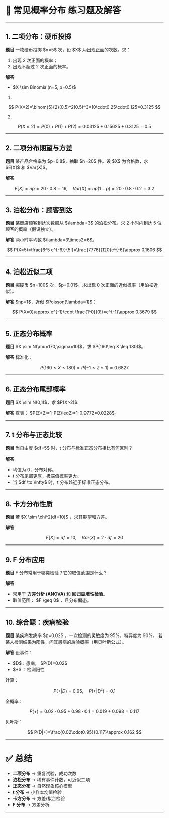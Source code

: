 
# 📘 常见概率分布 练习题及解答

---

## 1. 二项分布：硬币投掷

**题目**
一枚硬币投掷 \$n=5\$ 次，设 \$X\$ 为出现正面的次数。求：

1. 出现 2 次正面的概率；
2. 出现不超过 2 次正面的概率。

**解答**

* \$X \sim Binomial(n=5, p=0.5)\$

1.

$$
P(X=2)=\binom{5}{2}(0.5)^2(0.5)^3=10\cdot0.25\cdot0.125=0.3125
$$

2.

$$
P(X \leq 2)=P(0)+P(1)+P(2)=0.03125+0.15625+0.3125=0.5
$$

---

## 2. 二项分布期望与方差

**题目**
某产品合格率为 \$p=0.8\$，抽取 \$n=20\$ 件。设 \$X\$ 为合格数，求 \$E\[X]\$ 和 \$Var(X)\$。

**解答**

$$
E[X]=np=20\cdot0.8=16, \quad Var(X)=np(1-p)=20\cdot0.8\cdot0.2=3.2
$$

---

## 3. 泊松分布：顾客到达

**题目**
某商店顾客到达次数服从 \$\lambda=3\$ 的泊松分布。求 2 小时内到达 5 位顾客的概率（假设独立）。

**解答**
两小时平均数 \$\lambda=3\times2=6\$。

$$
P(X=5)=\frac{6^5 e^{-6}}{5!}=\frac{7776}{120}e^{-6}\approx 0.1606
$$

---

## 4. 泊松近似二项

**题目**
掷硬币 \$n=100\$ 次，\$p=0.01\$。求出现 0 次正面的近似概率（用泊松近似）。

**解答**
\$np=1\$，近似 \$Poisson(\lambda=1)\$：

$$
P(X=0)\approx e^{-1}\cdot \frac{1^0}{0!}=e^{-1}\approx 0.3679
$$

---

## 5. 正态分布概率

**题目**
\$X \sim N(\mu=170,\sigma=10)\$，求 \$P(160\leq X \leq 180)\$。

**解答**
标准化：

$$
P(160\leq X \leq 180)=P(-1\leq Z \leq 1)\approx 0.6827
$$

---

## 6. 正态分布尾部概率

**题目**
\$X \sim N(0,1)\$，求 \$P(X>2)\$.

**解答**
查表： \$P(Z>2)=1-P(Z\leq2)=1-0.9772=0.0228\$。

---

## 7. t 分布与正态比较

**题目**
当自由度 \$df=5\$ 时，t 分布与标准正态分布相比有何区别？

**解答**

* 均值为 0，分布对称。
* t 分布尾部更厚，极端值概率更大。
* 当 \$df \to \infty\$ 时，t 分布趋近于标准正态分布。

---

## 8. 卡方分布性质

**题目**
若 \$X \sim \chi^2(df=10)\$ ，求其期望和方差。

**解答**

$$
E[X]=df=10, \quad Var(X)=2\cdot df=20
$$

---

## 9. F 分布应用

**题目**
F 分布常用于哪类检验？它的取值范围是什么？

**解答**

* 常用于 **方差分析 (ANOVA)** 和 **回归显著性检验**。
* 取值范围： \$F \geq 0\$ ，且分布偏态。

---

## 10. 综合题：疾病检验

**题目**
某疾病发病率 \$p=0.02\$ ，一次检测的灵敏度为 95%，特异度为 90%。
若某人检测结果为阳性，问其患病的后验概率（用贝叶斯公式）。

**解答**
设事件：

* \$D\$：患病， \$P(D)=0.02\$
* \$+\$ ：检测阳性

计算：

$$
P(+|D)=0.95, \quad P(+|D^c)=0.1
$$

全概率：

$$
P(+)=0.02\cdot0.95+0.98\cdot0.1=0.019+0.098=0.117
$$

贝叶斯：

$$
P(D|+)=\frac{0.02\cdot0.95}{0.117}\approx 0.162
$$

---

# ✅ 总结

* **二项分布** → 重复试验，成功次数
* **泊松分布** → 稀有事件计数，可近似二项
* **正态分布** → 自然现象核心模型
* **t 分布** → 小样本均值检验
* **卡方分布** → 方差/拟合检验
* **F 分布** → 方差分析

---



